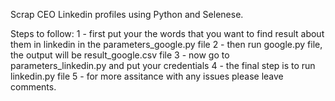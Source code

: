 Scrap CEO Linkedin profiles using Python and Selenese. 

Steps to follow:
1 - first put your the words that you want to find result about them in linkedin in the parameters_google.py file
2 - then run google.py file, the output will be result_google.csv file
3 - now go to parameters_linkedin.py and put your credentials
4 - the final step is to run linkedin.py file
5 - for more assitance with any issues please leave comments.
